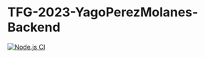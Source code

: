 # TFG-2023-YagoPerezMolanes-Backend

[![Node.js CI](https://github.com/alu0101254678/TFG-2023-YagoPerezMolanes-Backend/actions/workflows/node.js.yml/badge.svg)](https://github.com/alu0101254678/TFG-2023-YagoPerezMolanes-Backend/actions/workflows/node.js.yml)